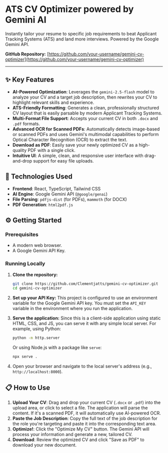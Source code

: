 # ATS CV Optimizer powered by Gemini AI

Instantly tailor your resume to specific job requirements to beat Applicant Tracking Systems (ATS) and land more interviews. Powered by the Google Gemini API.

**GitHub Repository:** [https://github.com/your-username/gemini-cv-optimizer](https://github.com/your-username/gemini-cv-optimizer)

---

## ✨ Key Features

-   **AI-Powered Optimization**: Leverages the `gemini-2.5-flash` model to analyze your CV and a target job description, then rewrites your CV to highlight relevant skills and experience.
-   **ATS-Friendly Formatting**: Generates a clean, professionally structured CV layout that is easily parsable by modern Applicant Tracking Systems.
-   **Multi-Format File Support**: Accepts your current CV in both `.docx` and `.pdf` formats.
-   **Advanced OCR for Scanned PDFs**: Automatically detects image-based or scanned PDFs and uses Gemini's multimodal capabilities to perform Optical Character Recognition (OCR) to extract the text.
-   **Download as PDF**: Easily save your newly optimized CV as a high-quality PDF with a single click.
-   **Intuitive UI**: A simple, clean, and responsive user interface with drag-and-drop support for easy file uploads.

## 🚀 Technologies Used

-   **Frontend**: React, TypeScript, Tailwind CSS
-   **AI Engine**: Google Gemini API (`@google/genai`)
-   **File Parsing**: `pdfjs-dist` (for PDFs), `mammoth` (for DOCX)
-   **PDF Generation**: `html2pdf.js`

## ⚙️ Getting Started

### Prerequisites

-   A modern web browser.
-   A Google Gemini API Key.

### Running Locally

1.  **Clone the repository:**
    ```bash
    git clone https://github.com/Clementjatts/gemini-cv-optimizer.git
    cd gemini-cv-optimizer
    ```

2.  **Set up your API Key:**
    This project is configured to use an environment variable for the Google Gemini API key. You must set the `API_KEY` variable in the environment where you run the application.

3.  **Serve the application:**
    Since this is a client-side application using static HTML, CSS, and JS, you can serve it with any simple local server. For example, using Python:
    ```bash
    python -m http.server
    ```
    Or using Node.js with a package like `serve`:
    ```bash
    npx serve .
    ```

4.  Open your browser and navigate to the local server's address (e.g., `http://localhost:8000`).

## 📋 How to Use

1.  **Upload Your CV**: Drag and drop your current CV (`.docx` or `.pdf`) into the upload area, or click to select a file. The application will parse the content. If it's a scanned PDF, it will automatically use AI-powered OCR.
2.  **Paste the Job Description**: Copy the full text of the job description for the role you're targeting and paste it into the corresponding text area.
3.  **Optimize!**: Click the "Optimize My CV" button. The Gemini API will process your information and generate a new, tailored CV.
4.  **Download**: Review the optimized CV and click "Save as PDF" to download your new document.
